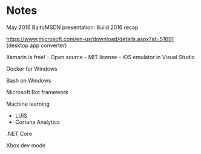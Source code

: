 # Notes
May 2016 BaltoMSDN presentation: Build 2016 recap

https://www.microsoft.com/en-us/download/details.aspx?id=51691 (desktop app converter)

Xamarin is free!
	- Open source
	- MIT license
	- iOS emulator in Visual Studio

Docker for Windows

Bash on Windows

Microsoft Bot framework

Machine learning
* LUIS
* Cortana Analytics

.NET Core

Xbox dev mode
